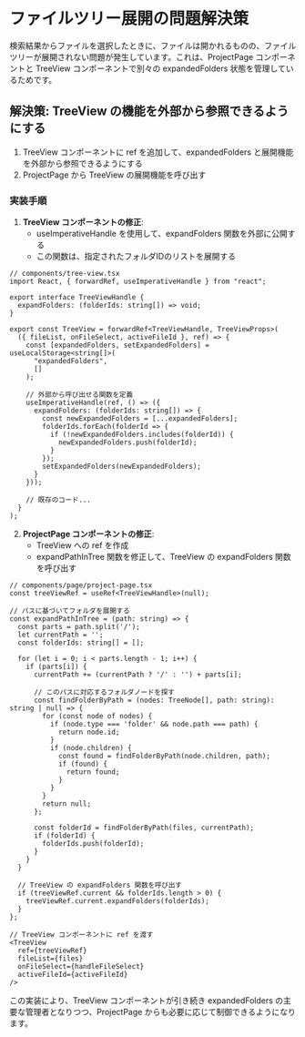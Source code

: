 # ファイルツリー展開の問題解決策

検索結果からファイルを選択したときに、ファイルは開かれるものの、ファイルツリーが展開されない問題が発生しています。これは、ProjectPage コンポーネントと TreeView コンポーネントで別々の expandedFolders 状態を管理しているためです。

## 解決策: TreeView の機能を外部から参照できるようにする

1. TreeView コンポーネントに ref を追加して、expandedFolders と展開機能を外部から参照できるようにする
2. ProjectPage から TreeView の展開機能を呼び出す

### 実装手順

1. **TreeView コンポーネントの修正**:
   - useImperativeHandle を使用して、expandFolders 関数を外部に公開する
   - この関数は、指定されたフォルダIDのリストを展開する

```tsx
// components/tree-view.tsx
import React, { forwardRef, useImperativeHandle } from "react";

export interface TreeViewHandle {
  expandFolders: (folderIds: string[]) => void;
}

export const TreeView = forwardRef<TreeViewHandle, TreeViewProps>(
  ({ fileList, onFileSelect, activeFileId }, ref) => {
    const [expandedFolders, setExpandedFolders] = useLocalStorage<string[]>(
      "expandedFolders",
      []
    );

    // 外部から呼び出せる関数を定義
    useImperativeHandle(ref, () => ({
      expandFolders: (folderIds: string[]) => {
        const newExpandedFolders = [...expandedFolders];
        folderIds.forEach(folderId => {
          if (!newExpandedFolders.includes(folderId)) {
            newExpandedFolders.push(folderId);
          }
        });
        setExpandedFolders(newExpandedFolders);
      }
    }));

    // 既存のコード...
  }
);
```

2. **ProjectPage コンポーネントの修正**:
   - TreeView への ref を作成
   - expandPathInTree 関数を修正して、TreeView の expandFolders 関数を呼び出す

```tsx
// components/page/project-page.tsx
const treeViewRef = useRef<TreeViewHandle>(null);

// パスに基づいてフォルダを展開する
const expandPathInTree = (path: string) => {
  const parts = path.split('/');
  let currentPath = '';
  const folderIds: string[] = [];
  
  for (let i = 0; i < parts.length - 1; i++) {
    if (parts[i]) {
      currentPath += (currentPath ? '/' : '') + parts[i];
      
      // このパスに対応するフォルダノードを探す
      const findFolderByPath = (nodes: TreeNode[], path: string): string | null => {
        for (const node of nodes) {
          if (node.type === 'folder' && node.path === path) {
            return node.id;
          }
          if (node.children) {
            const found = findFolderByPath(node.children, path);
            if (found) {
              return found;
            }
          }
        }
        return null;
      };
      
      const folderId = findFolderByPath(files, currentPath);
      if (folderId) {
        folderIds.push(folderId);
      }
    }
  }
  
  // TreeView の expandFolders 関数を呼び出す
  if (treeViewRef.current && folderIds.length > 0) {
    treeViewRef.current.expandFolders(folderIds);
  }
};

// TreeView コンポーネントに ref を渡す
<TreeView 
  ref={treeViewRef}
  fileList={files} 
  onFileSelect={handleFileSelect} 
  activeFileId={activeFileId} 
/>
```

この実装により、TreeView コンポーネントが引き続き expandedFolders の主要な管理者となりつつ、ProjectPage からも必要に応じて制御できるようになります。